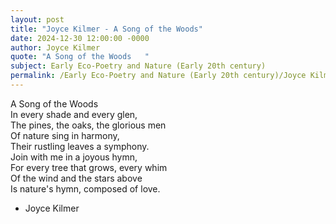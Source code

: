 ```yaml
---
layout: post
title: "Joyce Kilmer - A Song of the Woods"
date: 2024-12-30 12:00:00 -0000
author: Joyce Kilmer
quote: "A Song of the Woods   "
subject: Early Eco-Poetry and Nature (Early 20th century)
permalink: /Early Eco-Poetry and Nature (Early 20th century)/Joyce Kilmer/Joyce Kilmer - A Song of the Woods
---
```


A Song of the Woods   
In every shade and every glen,  
The pines, the oaks, the glorious men  
Of nature sing in harmony,  
Their rustling leaves a symphony.  
Join with me in a joyous hymn,  
For every tree that grows, every whim  
Of the wind and the stars above  
Is nature's hymn, composed of love.

- Joyce Kilmer
